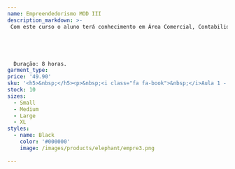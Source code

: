 ```yaml
---
name: Empreendedorismo MOD III
description_markdown: >-
 Com este curso o aluno terá conhecimento em Área Comercial, Contabilidade, Administração e Logística, entre outros importantes assuntos.





  Duração: 8 horas.
garment_type:
price: '49.90'
sku: '<h5>&nbsp;</h5><p>&nbsp;<i class="fa fa-book">&nbsp;</i>Aula 1 - Gestão Inicial do Negócio - Roteiro</p><p>&nbsp;<i class="fa fa-book">&nbsp;</i>Aula 2 - Administração Necessária - Planilhas</p><p>&nbsp;<i class="fa fa-book">&nbsp;</i>Aula 3 - Área Comercial - Conceitos</p><p>&nbsp;<i class="fa fa-book">&nbsp;</i>Aula 4 - Administração Financeira - Precificação</p><p>&nbsp;<i class="fa fa-book">&nbsp;</i>Aula 5 - Contabilidade - Uso do Excel</p><p>&nbsp;<i class="fa fa-book">&nbsp;</i>Aula 6 - Informatização da Empresa</p><p>&nbsp;<i class="fa fa-book">&nbsp;</i>Aula 7 - Administração e Logística</p><p>&nbsp;<i class="fa fa-book">&nbsp;</i>Aula 8 - O Gestor e os Riscos do Mercado - Preparação</p>'
stock: 10
sizes:
  - Small
  - Medium
  - Large
  - XL
styles:
  - name: Black
    color: '#000000'
    image: /images/products/elephant/empre3.png
  
---
```

